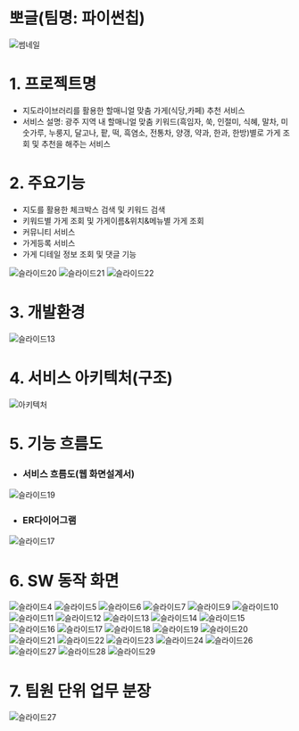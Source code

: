 # 뽀글(팀명: 파이썬칩)
![썸네일](https://user-images.githubusercontent.com/106040877/183540938-89886f26-5b4c-4f6e-8fec-4c414ea7dd09.jpg)

# 1. 프로젝트명
+ 지도라이브러리를 활용한 할매니얼 맞춤 가게(식당,카페) 추천 서비스
+ 서비스 설명: 광주 지역 내 할매니얼 맞춤 키워드(흑임자, 쑥, 인절미, 식혜, 말차, 미숫가루, 누룽지, 달고나, 팥, 떡, 흑염소, 전통차, 양갱, 약과, 한과, 한방)별로 가게 조회 및 추천을 해주는 서비스

# 2. 주요기능
+ 지도를 활용한 체크박스 검색 및 키워드 검색
+ 키워드별 가게 조회 및 가게이름&위치&메뉴별 가게 조회
+ 커뮤니티 서비스
+ 가게등록 서비스
+ 가게 디테일 정보 조회 및 댓글 기능

![슬라이드20](https://user-images.githubusercontent.com/106040877/183541894-efe711f9-ac24-4922-8d3a-fb79c9d5b9fb.JPG)
![슬라이드21](https://user-images.githubusercontent.com/106040877/183541846-21aec191-9585-4c51-976a-82cf6239c950.JPG)
![슬라이드22](https://user-images.githubusercontent.com/106040877/183541857-18cefa3f-6a8f-4b80-93f1-1bf8c8d578b9.JPG)


# 3. 개발환경
![슬라이드13](https://user-images.githubusercontent.com/106040877/183541703-4092c202-3ba2-4246-8b42-1cc47e89ac30.JPG)

# 4. 서비스 아키텍처(구조)
![아키텍처](https://user-images.githubusercontent.com/106040877/183542114-462fd399-268a-46ad-8205-9cd3e2abfded.jpg)

# 5. 기능 흐름도
+ ### 서비스 흐름도(웹 화면설계서)
![슬라이드19](https://user-images.githubusercontent.com/106040877/183542327-06710076-f125-479a-a10a-84d22b501bba.JPG)

+ ### ER다이어그램
![슬라이드17](https://user-images.githubusercontent.com/106040877/183542342-441c01f3-1c18-4c1f-9127-6463a4f06bf8.JPG)

# 6. SW 동작 화면
![슬라이드4](https://user-images.githubusercontent.com/106040877/183543243-49afa669-3b23-4fbe-b894-b810e806d746.JPG)
![슬라이드5](https://user-images.githubusercontent.com/106040877/183543272-77ae5058-b3ca-4ff6-8119-527afa445b1e.JPG)
![슬라이드6](https://user-images.githubusercontent.com/106040877/183543278-cfc17d57-b64c-492c-9618-fa76d4dc574d.JPG)
![슬라이드7](https://user-images.githubusercontent.com/106040877/183543282-9f7174ba-4d25-4dae-a152-ef0bf9a97c1f.JPG)
![슬라이드9](https://user-images.githubusercontent.com/106040877/183543298-08a04245-f277-4651-9ce1-288da6f1fa73.JPG)
![슬라이드10](https://user-images.githubusercontent.com/106040877/183543306-68e7cb2a-5337-4358-9898-45b551a2c1ef.JPG)
![슬라이드11](https://user-images.githubusercontent.com/106040877/183543317-ab8b1ce7-9eea-4b41-b3ea-7cd04b600153.JPG)
![슬라이드12](https://user-images.githubusercontent.com/106040877/183543329-c532c0f3-fc76-4937-b2fa-27d8d6cab430.JPG)
![슬라이드13](https://user-images.githubusercontent.com/106040877/183543343-42826dfe-de2a-4a09-b514-c4bc2b0dfff8.JPG)
![슬라이드14](https://user-images.githubusercontent.com/106040877/183543355-6a32a7b7-ec0d-4672-a2f9-84ad97b8a4e8.JPG)
![슬라이드15](https://user-images.githubusercontent.com/106040877/183543364-a4f38c24-d85f-4556-8177-7a23f07d40fd.JPG)
![슬라이드16](https://user-images.githubusercontent.com/106040877/183543387-1a7a7a11-2924-4544-b8c7-0cc9f4c6101c.JPG)
![슬라이드17](https://user-images.githubusercontent.com/106040877/183543391-b21a33e4-dab5-4f2d-8dec-38b8c873ce3a.JPG)
![슬라이드18](https://user-images.githubusercontent.com/106040877/183543394-a41b79f2-3289-4729-ad58-150892135fce.JPG)
![슬라이드19](https://user-images.githubusercontent.com/106040877/183543397-1cd2bd86-3eef-4718-ab73-079d256866aa.JPG)
![슬라이드20](https://user-images.githubusercontent.com/106040877/183543398-b59082a4-6815-4875-9b73-8670aea653a7.JPG)
![슬라이드21](https://user-images.githubusercontent.com/106040877/183543402-c55367c2-877f-44ba-907d-e31e3998a293.JPG)
![슬라이드22](https://user-images.githubusercontent.com/106040877/183543405-b478c113-af1d-4de9-ab5c-3f57c4c218f9.JPG)
![슬라이드23](https://user-images.githubusercontent.com/106040877/183543412-3c553124-1339-4d99-8711-474bd1f6ce1d.JPG)
![슬라이드24](https://user-images.githubusercontent.com/106040877/183543417-91a735f3-4c97-497e-ab0d-8de0dc69f774.JPG)
![슬라이드26](https://user-images.githubusercontent.com/106040877/183543422-6cd5a52d-32b1-44e2-9a4c-af78451ac7d6.JPG)
![슬라이드27](https://user-images.githubusercontent.com/106040877/183543427-9f6cb51a-baf5-4bbf-ac40-1ec4a1e671f1.JPG)
![슬라이드28](https://user-images.githubusercontent.com/106040877/183543431-bfd22a29-a9d9-4183-bb75-a988518600ba.JPG)
![슬라이드29](https://user-images.githubusercontent.com/106040877/183543433-62975a7f-0bac-4941-abd9-2f0d1106d6b6.JPG)

# 7. 팀원 단위 업무 분장
![슬라이드27](https://user-images.githubusercontent.com/106040877/183543508-22ac22b7-cb5d-460b-8ebc-31abe4fcbad7.JPG)















